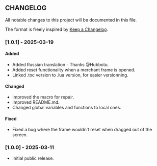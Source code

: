 ## CHANGELOG

All notable changes to this project will be documented in this file.

The format is freely inspired by [Keep a Changelog](https://keepachangelog.com/en/1.1.0/).

### [1.0.1] - 2025-03-19

#### Added

- Added Russian translation - Thanks @Hubbotu.
- Added reset functionality when a merchant frame is opened.
- Linked .toc version to .lua version, for easier versionning.

#### Changed

- Improved the macro for repair.
- Improved README.md.
- Changed global variables and functions to local ones.

#### Fixed

- Fixed a bug where the frame wouldn't reset when dragged out of the screen.

### [1.0.0] - 2025-03-11

- Initial public release.
